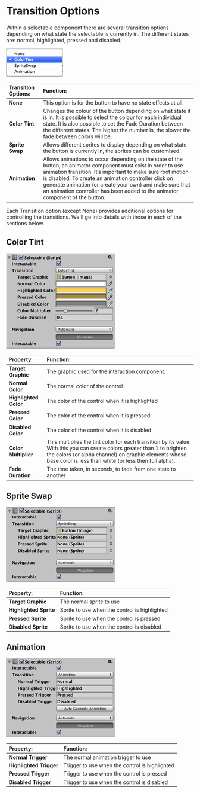 # Transition Options

Within a selectable component there are several transition options depending on what state the selectable is currently in. The different states are: normal, highlighted, pressed and disabled.

![](images/UI_SelectableTransition.png)



|**Transition Options:** |**Function:** |
|:---|:---|
|**None** | This option is for the button to have no state effects at all.|
|**Color Tint** | Changes the colour of the button depending on what state it is in. It is possible to select the colour for each individual state. It is also possible to set the Fade Duration between the different states. The higher the number is, the slower the fade between colors will be. |
|**Sprite Swap** | Allows different sprites to display depending on what state the button is currently in, the sprites can be customised.|
|**Animation** | Allows animations to occur depending on the state of the button, an animator component must exist in order to use animation transition. It’s important to make sure root motion is disabled. To create an animation controller click on generate animation (or create your own) and make sure that an animation controller has been added to the animator component of the button.|

Each Transition option (except None) provides additional options for controlling the transitions. We'll go into details with those in each of the sections below.


## Color Tint

![](images/UI_SelectableColorTint.png)

|**Property:** |**Function:** |
|:---|:---|
|**Target Graphic** | The graphic used for the interaction component.|
|**Normal Color** |The normal color of the control  |
|**Highlighted Color** |The color of the control when it is highlighted  |
|**Pressed Color** |The color of the control when it is pressed  |
|**Disabled Color** |The color of the control when it is disabled  |
|**Color Multiplier** | This multiplies the tint color for each transition by its value. With this you can create colors greater than 1 to brighten the colors (or alpha channel) on graphic elements whose base color is less than white (or less then full alpha). |
|**Fade Duration** |The time taken, in seconds,  to fade from one state to another  |


## Sprite Swap

![](images/UI_SelectableSpriteSwap.png)

|**Property:** |**Function:** |
|:---|:---|
|**Target Graphic** | The normal sprite to use |
|**Highlighted Sprite** | Sprite to use when the control is highlighted |
|**Pressed Sprite** | Sprite to use when the control is pressed |
|**Disabled Sprite** | Sprite to use when the control is disabled |


## Animation

![](images/UI_SelectableAnimation.png)

|**Property:** |**Function:** |
|:---|:---|
|**Normal Trigger** | The normal animation trigger to use |
|**Highlighted Trigger** | Trigger to use when the control is highlighted |
|**Pressed Trigger** | Trigger to use when the control is pressed |
|**Disabled Trigger** | Trigger to use when the control is disabled |
